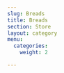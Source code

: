 ```yaml
---
slug: Breads
title: Breads
section: Store
layout: category
menu:
  categories:
    weight: 2

---
```


